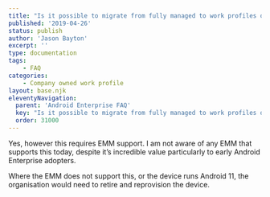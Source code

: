 ```yaml
---
title: "Is it possible to migrate from fully managed to work profiles on fully managed devices?"
published: '2019-04-26'
status: publish
author: 'Jason Bayton'
excerpt: ''
type: documentation
tags: 
    - FAQ
categories:
    - Company owned work profile
layout: base.njk
eleventyNavigation:
  parent: 'Android Enterprise FAQ'
  key: "Is it possible to migrate from fully managed to work profiles on fully managed devices?"
  order: 31000
--- 
```

Yes, however this requires EMM support. I am not aware of any EMM that supports this today, despite it’s incredible value particularly to early Android Enterprise adopters.

Where the EMM does not support this, or the device runs Android 11, the organisation would need to retire and reprovision the device.

